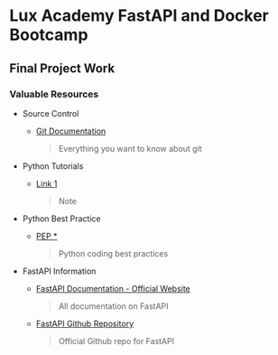 # Lux Academy FastAPI and Docker Bootcamp 

## Final Project Work



### Valuable Resources
+ Source Control
  + [Git Documentation](https://git-scm.com/docs)
    > Everything you want to know about git

+ Python Tutorials
  + [Link 1]()
    > Note

+ Python Best Practice
  + [PEP *](https://www.python.org/dev/peps/pep-0008/#documentation-strings)
    > Python coding best practices

+ FastAPI Information
  + [FastAPI Documentation - Official Website](https://fastapi.tiangolo.com/)
    > All documentation on FastAPI

  + [FastAPI Github Repository](https://github.com/tiangolo/fastapi)
    > Official Github repo for FastAPI
